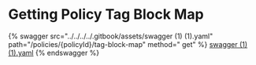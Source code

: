 # Getting Policy Tag Block Map

{% swagger src="../../../../.gitbook/assets/swagger (1) (1).yaml" path="/policies/{policyId}/tag-block-map" method="
get" %}
[swagger (1) (1).yaml](<../../../../.gitbook/assets/swagger (1) (1).yaml>)
{% endswagger %}
